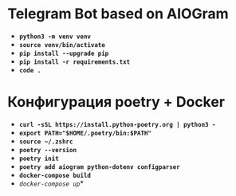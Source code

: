 # Telegram Bot based on AIOGram

- **`python3 -m venv venv`**
- **`source venv/bin/activate`**
- **`pip install --upgrade pip`**
- **`pip install -r requirements.txt`**
- **`code .`**

# Конфигурация poetry + Docker

- **`curl -sSL https://install.python-poetry.org | python3 -`**
- **`export PATH="$HOME/.poetry/bin:$PATH"`**
- **`source ~/.zshrc`**
- **`poetry --version`**
- **`poetry init`**
- **`poetry add aiogram python-dotenv configparser`**
- **`docker-compose build`**
- *`docker-compose up`**

